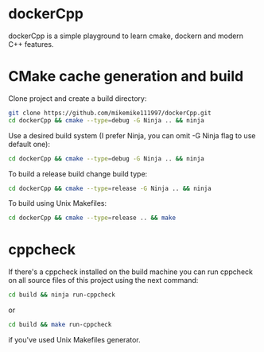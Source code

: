 # dockerCpp
dockerCpp is a simple playground to learn cmake, dockern and modern C++ features.

# CMake cache generation and build
Clone project and create a build directory:
```bash
git clone https://github.com/mikemike111997/dockerCpp.git
cd dockerCpp && cmake --type=debug -G Ninja .. && ninja
```

Use a desired build system (I prefer Ninja, you can omit -G Ninja flag to use default one):
```bash
cd dockerCpp && cmake --type=debug -G Ninja .. && ninja
```

To build a release build change build type:
```bash
cd dockerCpp && cmake --type=release -G Ninja .. && ninja
```

To build using Unix Makefiles:
```bash
cd dockerCpp && cmake --type=release .. && make
```

# cppcheck
If there's a cppcheck installed on the build machine
you can run cppcheck on all source files of this project using the next command:
```bash
cd build && ninja run-cppcheck
```
or 
```bash
cd build && make run-cppcheck
```
if you've used Unix Makefiles generator.